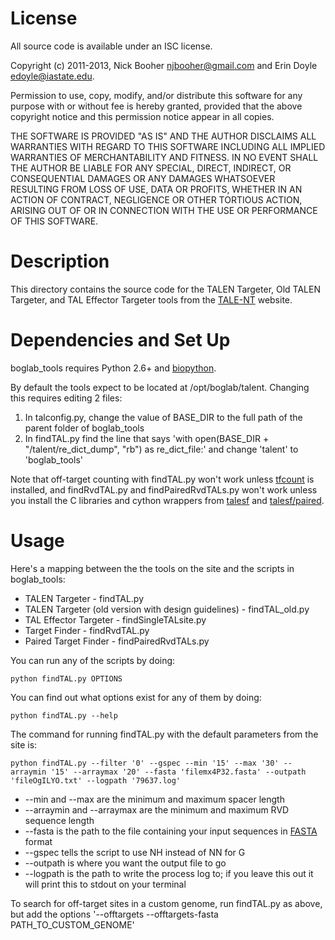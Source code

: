 # License

All source code is available under an ISC license.

Copyright (c) 2011-2013, Nick Booher <njbooher@gmail.com> and Erin Doyle <edoyle@iastate.edu>.

Permission to use, copy, modify, and/or distribute this software for any
purpose with or without fee is hereby granted, provided that the above
copyright notice and this permission notice appear in all copies.

THE SOFTWARE IS PROVIDED "AS IS" AND THE AUTHOR DISCLAIMS ALL WARRANTIES
WITH REGARD TO THIS SOFTWARE INCLUDING ALL IMPLIED WARRANTIES OF
MERCHANTABILITY AND FITNESS. IN NO EVENT SHALL THE AUTHOR BE LIABLE FOR
ANY SPECIAL, DIRECT, INDIRECT, OR CONSEQUENTIAL DAMAGES OR ANY DAMAGES
WHATSOEVER RESULTING FROM LOSS OF USE, DATA OR PROFITS, WHETHER IN AN
ACTION OF CONTRACT, NEGLIGENCE OR OTHER TORTIOUS ACTION, ARISING OUT OF
OR IN CONNECTION WITH THE USE OR PERFORMANCE OF THIS SOFTWARE.

# Description

This directory contains the source code for the TALEN Targeter, Old TALEN Targeter, and TAL Effector Targeter tools from the [TALE-NT](https://tale-nt.cac.cornell.edu) website.

# Dependencies and Set Up

boglab_tools requires Python 2.6+ and [biopython](http://pypi.python.org/pypi/biopython).

By default the tools expect to be located at /opt/boglab/talent. Changing this requires editing 2 files:

1. In talconfig.py, change the value of BASE_DIR to the full path of the parent folder of boglab_tools
2. In findTAL.py find the line that says 'with open(BASE_DIR + "/talent/re_dict_dump", "rb") as re_dict_file:' and change 'talent' to 'boglab_tools'

Note that off-target counting with findTAL.py won't work unless [tfcount](https://github.com/boglab/tfcount) is installed, and findRvdTAL.py and findPairedRvdTALs.py won't work unless you install the C libraries and cython wrappers from [talesf](https://github.com/boglab/talesf) and [talesf/paired](https://github.com/boglab/talesf/tree/paired).

# Usage

Here's a mapping between the the tools on the site and the scripts in boglab_tools:

* TALEN Targeter - findTAL.py
* TALEN Targeter (old version with design guidelines) - findTAL_old.py
* TAL Effector Targeter - findSingleTALsite.py
* Target Finder - findRvdTAL.py
* Paired Target Finder - findPairedRvdTALs.py

You can run any of the scripts by doing:

```
python findTAL.py OPTIONS
```

You can find out what options exist for any of them by doing:

```
python findTAL.py --help
```

The command for running findTAL.py with the default parameters from the site is:

```
python findTAL.py --filter '0' --gspec --min '15' --max '30' --arraymin '15' --arraymax '20' --fasta 'filemx4P32.fasta' --outpath 'fileOgILYO.txt' --logpath '79637.log'
```

* --min and --max are the minimum and maximum spacer length
* --arraymin  and --arraymax are the minimum and maximum RVD sequence length
* --fasta is the path to the file containing your input sequences in [FASTA](http://en.wikipedia.org/wiki/FASTA_format) format
* --gspec tells the script to use NH instead of NN for G
* --outpath is where you want the output file to go
* --logpath is the path to write the process log to; if you leave this out it will print this to stdout on your terminal

To search for off-target sites in a custom genome, run findTAL.py as above, but add the options '--offtargets --offtargets-fasta PATH_TO_CUSTOM_GENOME'

